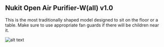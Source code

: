 **Nukit Open Air Purifier-W(all) v1.0**
---
This is the most traditionally shaped model designed to sit on the floor or a table. Make sure to use appropriate fan guards if there will be children near it.

![alt text]([https://raw.githubusercontent.com/opennukit/Nukit-Open-Air-Purifier/main/Nukit%20Open%20Air%20Purifier-W(all)%20v1.0/Nukit%20Open%20Air%20Purifier-W%20v1.0.jpg](https://raw.githubusercontent.com/opennukit/Nukit-Open-Air-Purifier/main/Nukit%20Open%20Air%20Purifier-T(ower)%20v1.0/Nukit%20Open%20Air%20Purifier-T%20v1.0.jpg)https://raw.githubusercontent.com/opennukit/Nukit-Open-Air-Purifier/main/Nukit%20Open%20Air%20Purifier-T(ower)%20v1.0/Nukit%20Open%20Air%20Purifier-T%20v1.0.jpg)
